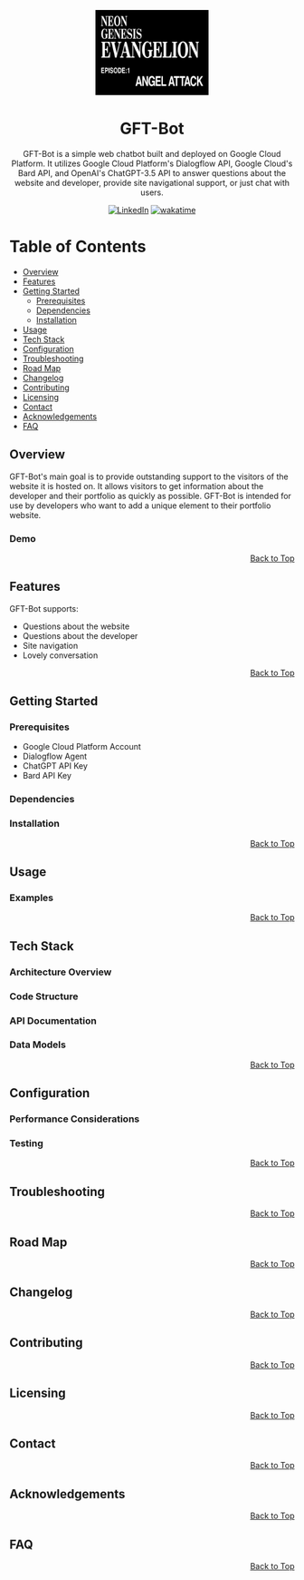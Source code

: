 <!--
A README template for projects.
-->

<a id="top-of-page"></a>

<!-- PROJECT LOGO -->
<div align="center">

<img src="assets/img/logo.gif" alt="logo" width="200" height="auto" />

<!-- PROJECT TITLE -->
# GFT-Bot <!-- omit from toc -->

<!-- PROJECT DESCRIPTION-->
GFT-Bot is a simple web chatbot built and deployed on Google Cloud Platform. It utilizes Google Cloud Platform's Dialogflow API, Google Cloud's Bard API, and OpenAI's ChatGPT-3.5 API to answer questions about the website and developer, provide site navigational support, or just chat with users.

<!-- BADGES -->

[![LinkedIn][linkedin-badge]][linkedin-url]
[![wakatime][wakatime-badge]][wakatime-url]

</div>

<!-- TABLE OF CONTENTS -->
# Table of Contents <!-- omit from toc -->

- [Overview](#overview)
- [Features](#features)
- [Getting Started](#getting-started)
  - [Prerequisites](#prerequisites)
  - [Dependencies](#dependencies)
  - [Installation](#installation)
- [Usage](#usage)
- [Tech Stack](#tech-stack)
- [Configuration](#configuration)
- [Troubleshooting](#troubleshooting)
- [Road Map](#road-map)
- [Changelog](#changelog)
- [Contributing](#contributing)
- [Licensing](#licensing)
- [Contact](#contact)
- [Acknowledgements](#acknowledgements)
- [FAQ](#faq)

## Overview

<!--
Provide a brief introduction to the project, outlining its purpose, scope, and target audience. Mention the key features and benefits of the project.
-->

GFT-Bot's main goal is to provide outstanding support to the visitors of the website it is hosted on. It allows visitors to get information about the developer and their portfolio as quickly as possible. GFT-Bot is intended for use by developers who want to add a unique element to their portfolio website.

### Demo <!-- omit from toc -->

<!--
Provide screenshots or a demo showcasing the project.
-->

<div align="right"><a href="#top-of-page">Back to Top</a></div>

## Features

GFT-Bot supports:

- Questions about the website
- Questions about the developer
- Site navigation
- Lovely conversation

<!-- 
Explain the key features of the project. 
-->

<div align="right"><a href="#top-of-page">Back to Top</a></div>

## Getting Started

<!--
This section should cover the steps required to set up and run the project locally. Include information on any dependencies or prerequisites needed, along with installation and configuration instructions.
-->

### Prerequisites

- Google Cloud Platform Account
- Dialogflow Agent
- ChatGPT API Key
- Bard API Key

### Dependencies

### Installation

<div align="right"><a href="#top-of-page">Back to Top</a></div>

## Usage

<!--
Provide instructions on how to use the application. Include details on available commands, options, and parameters.
-->

### Examples <!-- omit from toc -->

<!--
Offer code snippets and examples to illustrate key functionalities or demonstrate usage.
-->

<div align="right"><a href="#top-of-page">Back to Top</a></div>

## Tech Stack

<!--
List the programming languages, frameworks, libraries, and tools used in the project, along with their respective versions.
-->

### Architecture Overview <!-- omit from toc -->

<!--
Present a high-level overview of the project's architecture. Include a diagram illustrating the major components and their interactions.
-->

### Code Structure <!-- omit from toc -->

<!--
Explain the organization of the project's codebase. Describe the purpose and responsibilities of significant files or modules.
-->

<!--(if applicable)-->
### API Documentation <!-- omit from toc -->

<!--
If the project exposes an API, provide detailed documentation for each endpoint, including request and response formats.
-->

<!--(if applicable)-->
### Data Models <!-- omit from toc -->

<!--
If the project involves databases or data models, describe the structure of the data and database schema.
-->

<div align="right"><a href="#top-of-page">Back to Top</a></div>

## Configuration

<!--
Explain any configuration options available to customize the project's behavior.
-->

<!--(if applicable)-->
### Performance Considerations <!-- omit from toc -->
<!--
Highlight performance-related considerations and provide tips for optimizing the application.
-->

### Testing <!-- omit from toc -->

<!--
Explain the approach to testing the project and provide instructions to run tests.
-->

<div align="right"><a href="#top-of-page">Back to Top</a></div>

## Troubleshooting

<!--
Address common issues that users may encounter and provide solutions to resolve them.
-->

<div align="right"><a href="#top-of-page">Back to Top</a></div>

## Road Map

<!-- 
This section outlines upcoming releases and features.
-->

<!--
## TODO

- [x] revamp readme
- [ ] add contributors badge
- [ ] add issues badges
- [ ] add license badge
- [ ] add last commit badge
- [ ] add stars badge
- [ ] add tech stack badges
- [ ] research dialogflow doc
- [x] get chatgpt key
- [ ] get bard key
- [ ] get cohere key
- [ ] research secrets man doc
- [ ] secret man tut
- [ ] test vsc secret man
- [ ] create df agent
- [ ] design intents
- [ ] write getting started section
- [ ] write contact section
- [ ] write acknowledgements section
- [ ] research disc int
-->

<div align="right"><a href="#top-of-page">Back to Top</a></div>

## Changelog

<!--
Keep track of major updates, improvements, and bug fixes in the version history or changelog.
-->

<div align="right"><a href="#top-of-page">Back to Top</a></div>

## Contributing

<!--
Specify guidelines for contributing to the project, including coding standards and how to submit changes.
-->

<div align="right"><a href="#top-of-page">Back to Top</a></div>

## Licensing

<!--
Specify the license under which the project is distributed.
-->

<div align="right"><a href="#top-of-page">Back to Top</a></div>

## Contact

<!--
Provide contact details for the maintainer or author of the project.
-->

<div align="right"><a href="#top-of-page">Back to Top</a></div>

## Acknowledgements

<!--
List the resources you found helpful and would like to credit.
-->

<div align="right"><a href="#top-of-page">Back to Top</a></div>

## FAQ

<!--
This section addresses frequently asked questions. 
-->

<div align="right"><a href="#top-of-page">Back to Top</a></div>

<!-- BADGES AND LINKS -->

[linkedin-badge]: https://img.shields.io/badge/linkedin-badge?style=plastic&logo=linkedin&color=%230A66C2
[linkedin-url]: https://linkedin.com/in/jonathanphari
[wakatime-badge]: https://wakatime.com/badge/user/9378b06c-36d3-42bc-8efd-4d7e819bbcc2/project/440bb01e-3bd4-439c-83c0-58c0444c196a.svg?style=plastic
[wakatime-url]: https://wakatime.com/badge/user/9378b06c-36d3-42bc-8efd-4d7e819bbcc2/project/440bb01e-3bd4-439c-83c0-58c0444c196a
